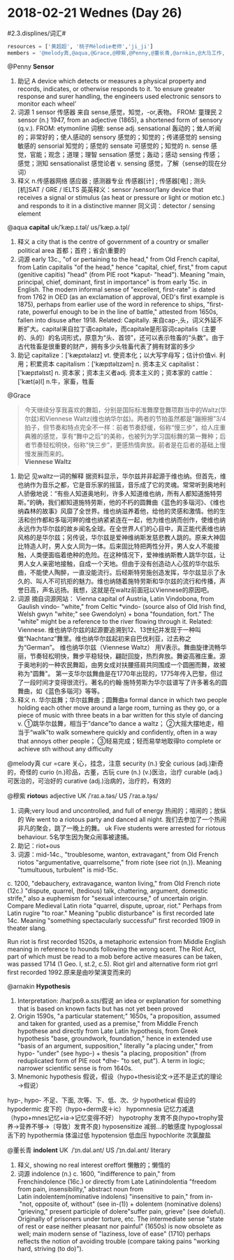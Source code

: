 # 2018-02-21 Wednes (Day 26)
#2.3.displines/词汇#

```python
resources = ['黄超超', '桃子Mélodie老师','ji_ji']
members = '@melody真,@aqua,@Grace,@穆紫,@Penny,@董长青,@arnkin,@大马工作, @豆腐块'
```



@Penny
**Sensor**
1. 助记
A device which detects or measures a physical property and records, indicates, or otherwise responds to it.
‘to ensure greater response and surer handling, the engineers used electronic sensors to monitor each wheel’
2. 词源
1 sensor  传感器 来自 sense,感觉，知觉，-or,表物。 FROM: 童理民 2 sensor
(n.) 1947, from an adjective (1865), a shortened form of sensory (q.v.). FROM: etymonline
词根:  sense adj. sensational  轰动的；耸人听闻的；非常好的；使人感动的
sensory  感觉的；知觉的；传递感觉的
sensing  敏感的
sensorial  知觉的；感觉的
sensate  可感觉的；知觉的 n. sense  感觉，官能；观念；道理；理智
sensation  感觉；轰动；感动
sensing  传感；感觉；测知
sensationalist  感觉论者 v. sensing  感觉，了解（sense的现在分词）
3. 释义
n.传感器网络 感应器 ; 感测器专业 传感器[计] ; 传感器[电] ; 测头[机]SAT / GRE / IELTS
英英释义：sensor  /sensor/1any device that receives a signal or stimulus (as heat or pressure or light or motion etc.) and responds to it in a distinctive manner
同义词：detector / sensing element

@aqua
**capital**  uk/ˈkæp.ɪ.təl/ us/ˈkæp.ə.t̬əl/ 
1.  释义
a city that is the centre of government of a country or smaller political area
首都；首府；省会\重要的
2. 词源
early 13c., "of or pertaining to the head," from Old French capital, from Latin capitalis "of the head," hence "capital, chief, first," from caput (genitive capitis) "head" (from PIE root *kaput- "head"). Meaning "main, principal, chief, dominant, first in importance" is from early 15c. in English. The modern informal sense of "excellent, first-rate" is dated from 1762 in OED (as an exclamation of approval, OED's first example is 1875), perhaps from earlier use of the word in reference to ships, "first-rate, powerful enough to be in the line of battle," attested from 1650s, fallen into disuse after 1918. Related: Capitally.
来自cap-,头，词义外延不断扩大。capital来自拉丁语capitale，而capitale是形容词capitalis（主要的、头的）的名词形式，原意为“头、首领”，还可以表示牲畜的“头数”。由于古代牲畜是很重要的财产，拥有多少头牲畜代表了拥有财富的多少
3. 助记
capitalize：['kæpɪtəlaɪz] vt. 使资本化；以大写字母写；估计价值vi. 利用；积累资本
capitalism：['kæpɪtəlɪzəm] n. 资本主义
capitalist：['kæpɪtəlɪst] n. 资本家；资本主义者adj. 资本主义的；资本家的
cattle：['kæt(ə)l] n.牛，家畜，牲畜

@Grace
> 今天继续分享我喜欢的舞蹈，分别是国际标准舞摩登舞项群当中的Waltz(华尔兹)和Viennese Waltz(维也纳华尔兹)。两者的节拍虽然都是“蹦擦擦”3/4拍子，但节奏和特点完全不一样：前者节奏舒缓，俗称“慢三步”，给人庄重典雅的感觉，享有“舞中之后”的美称，也被列为学习国标舞的第一舞种；后者节奏轻松明快，俗称“快三步”，更感热情奔放。前者是在后者的基础上慢慢发展而来的。  
**Viennese Waltz**
1. 助记
见waltz一词的解释
据资料显示，华尔兹并非起源于维也纳。但首先，维也纳作为音乐之都，它是音乐家的摇篮，音乐成了它的灵魂。常常听到奥地利人骄傲地说：“有些人知道奥地利，许多人知道维也纳，所有人都知道施特劳斯。”的确，我们都知道施特劳斯，他的不朽的圆舞曲《蓝色的多瑙河》、《维也纳森林的故事》风靡了全世界。维也纳滋养着他，给他的灵感和激情。他的生活和创作都和多瑙河畔的维也纳紧紧连在一起，他为维也纳而创作，使维也纳永远作为华尔兹的故乡闻名全球。在全世界人们的心目中，真正能代表维也纳风格的是华尔兹；另传说，华尔兹是爱神维纳斯发慈悲教人跳的。原来大神固比特造人时，男人女人同为一体。后来固比特把两性分开，男人女人不能接触，人类便面临着绝种的危险。在这种情况下，爱神维纳斯教人跳华尔兹，让男人女人亲密地接触，自成一个天地。但由于没有创造动人心弦的华尔兹乐曲，不能使人陶醉，一直没能流行。后经斯特劳施创造发挥，华尔兹显示了永久的、叫人不可抗拒的魅力。维也纳随着施特劳斯和华尔兹的流行和传播，声誉日高，声名远扬。我想，这就是在waltz前面冠以Viennese的原因吧。
2. 词源
摘自词源网站：
Vienna
capital of Austria, Latin Vindobona, from Gaulish vindo- "white," from Celtic *vindo- (source also of Old Irish find, Welsh gwyn "white;" see Gwendolyn) + bona "foundation, fort." The "white" might be a reference to the river flowing through it. Related: Viennese.
维也纳华尔兹的起源要追溯到12、13世纪并发现于一种叫做“Nachtanz”舞里。维也纳华尔兹起初来自巴伐利亚，过去称之为“German”。
维也纳华尔兹（Viennese Waltz） 用V表示。舞曲旋律流畅华丽，节奏轻松明快，舞步平稳轻快，翩跹回旋，热烈奔放。舞姿高雅庄重。源于奥地利的一种农民舞蹈，由男女成对扶腰搭肩共同围成一个圆圈而舞，故被称为"圆舞"。
第一支华尔兹舞曲是在1770年出现的，1775年传入巴黎，但过了一段时间才变得很流行。著名的约翰·施特劳斯为华尔兹谱写了许多著名的圆舞曲，如《蓝色多瑙河》等等。
3. 释义
n. 华尔兹舞；华尔兹舞曲；圆舞曲a formal dance in which two people holding each other move around a large room, turning as they go, or a piece of music with three beats in a bar written for this style of dancing
v. ①跳华尔兹舞，相当于“dance”to dance a waltz；
   ②大摇大摆地走，相当于“walk”to walk somewhere quickly and confidently, often in a way that annoys other people；
   ③轻易完成；轻而易举地取得to complete or achieve sth without any difficulty


@melody真
cur =care 关心，挂念，注意
security (n.) 安全
curious (adj.)新奇的，奇怪的
curio (n.)珍品，古董，古玩
cure (n.) (v.)医治，治疗
curable (adj.)可医治的，可治好的
curative (adj.)治病的，治疗的，有效的


@穆紫
**riotou**s
adjective UK   /ˈraɪ.ə.təs/ US   /ˈraɪ.ə.t̬əs/
1. 词典;very loud and uncontrolled, and full of energy
热闹的；喧闹的；放纵的
We went to a riotous party and danced all night.
我们去参加了一个热闹非凡的聚会，跳了一晚上的舞。
uk Five students were arrested for riotous behaviour.
5名学生因为聚众闹事被逮捕。
2. 助记：riot+ous
3. 词源：mid-14c., "troublesome, wanton, extravagant," from Old French riotos "argumentative, quarrelsome," from riote (see riot (n.)). Meaning "tumultuous, turbulent" is mid-15c.

c. 1200, "debauchery, extravagance, wanton living," from Old French riote (12c.) "dispute, quarrel, (tedious) talk, chattering, argument, domestic strife," also a euphemism for "sexual intercourse," of uncertain origin. Compare Medieval Latin riota "quarrel, dispute, uproar, riot." Perhaps from Latin rugire "to roar." Meaning "public disturbance" is first recorded late 14c. Meaning "something spectacularly successful" first recorded 1909 in theater slang.

Run riot is first recorded 1520s, a metaphoric extension from Middle English meaning in reference to hounds following the wrong scent. The Riot Act, part of which must be read to a mob before active measures can be taken, was passed 1714 (1 Geo. I, st.2, c.5). Riot girl and alternative form riot grrl first recorded 1992.原来是由吵架演变而来的

@arnakin
**Hypothesis**
1. Interpretation: 
/haɪˈpɒθ.ə.sɪs/假说
an idea or explanation for something that is based on known facts but has not yet been proved
2. Origin
1590s, "a particular statement;" 1650s, "a proposition, assumed and taken for granted, used as a premise," from Middle French hypothese and directly from Late Latin hypothesis, from Greek hypothesis "base, groundwork, foundation," hence in extended use "basis of an argument, supposition," literally "a placing under," from hypo- "under" (see hypo-) + thesis "a placing, proposition" (from reduplicated form of PIE root *dhe- "to set, put"). A term in logic; narrower scientific sense is from 1640s.
3. Mnemonic
hypothesis 假说，假设（hypo+thesis论文→还不是正式的理论→假说）

hyp-, hypo-
不足、下面, 次等、下、低、次、少
hypothetical 假设的
hypodermic 皮下的（hypo+derm皮＋ic）
hypomnesia 记忆力减退（hypo+mnes记忆+ia→记忆变得不好）
hypotrophy 发育不良(hypo+trophy营养→营养不够→〔导致〕发育不良)
hyposensitize 减弱…的敏感度
hypoglossal 舌下的
hypothermia 体温过低
hypotension 低血压
hypochlorite 次氯酸盐

@董长青
**indolent** UK ​ /ˈɪn.dəl.ənt/ US​ /ˈɪn.dəl.ənt/ literary
1. 释义, ​showing no real interest oreffort 懒散的；懒惰的
2. 词源
indolence (n.)
c. 1600, "indifference to pain," from Frenchindolence (16c.) or directly from Late Latinindolentia "freedom from pain, insensibility," abstract noun from Latin indolentem(nominative indolens) "insensitive to pain," from in- "not, opposite of, without" (see in-(1)) + dolentem (nominative dolens) "grieving," present participle of dolere"suffer pain, grieve" (see doleful). Originally of prisoners under torture, etc. The intermediate sense "state of rest or ease neither pleasant nor painful" (1650s) is now obsolete as well; main modern sense of "laziness, love of ease" (1710) perhaps reflects the notion of avoiding trouble (compare taking pains "working hard, striving (to do)").
